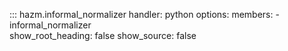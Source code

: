 ::: hazm.informal_normalizer
    handler: python
    options:
        members:
            - informal_normalizer        
        show_root_heading: false
        show_source: false